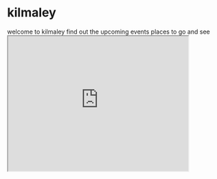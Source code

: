 # kilmaley
  <html>
  <body>
  <p3> welcome to kilmaley find out the upcoming events places to go and see<p3>
  
<iframe width="420" height="315"
src=https://www.youtube.com/watch?v=CUvFeyGxaaU>
</iframe>
<body>
